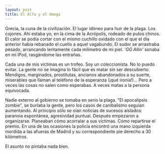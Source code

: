 ```yaml
---
layout: post
title: El Alfa y el Omega
---
```


Grecia, la cuna de la civilización. El lugar idóneo para huir de la plaga. Los cojones. Ahí estaba yo, en la cima de la Acrópolis, rodeado de putos chinos.
El calor se podía cortar con el mismo cuchillo oxidado con el que el día anterior había rebanado el cuello a aquel vagabundo. El sudor se arrastraba pesado, arrancando lentamente cada milímetro de mi piel. *'GG Allin'* sonaba en mi iPod, rasgándome las entrañas.

Cada una de mis víctimas es un trofeo. Soy un coleccionista. No lo puedo evitar. La gente no se imagina lo fácil que es matar sin ser descubierto. Mendigos, marginados, prostitutas, ancianos abandonados a su suerte, miserables que llaman al teléfono de la esperanza (¡qué ironía!)... Pero a veces las cosas no salen como esperabas. A veces matas a la persona equivocada.

Nadie externo al gobierno se tomaba en serio la plaga. "El apocalipsis zombie", se burlaba la gente, pero los casos de canibalismo seguían aumentando. Al principio sólo se oían noticias de sucesos aislados: paranoia espontánea, agresividad puntual. Después empezaron a organizarse. Planeaban cómo acorralar a sus víctimas. Cómo repartirse el premio. En una de las ocasiones la policía encontró una mano izquierda mordida a las afueras de Madrid y su correspondiente pie derecho a 30 kilómetros.

El asunto no pintaba nada bien.